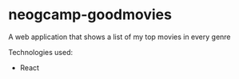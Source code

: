 # neogcamp-goodmovies

A web application that shows a list of my top movies in every genre 

Technologies used: 
- React
